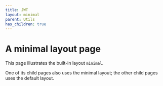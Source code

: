 ```yaml
---
title: JWT
layout: minimal
parent: Utils
has_children: true
---
```


# A minimal layout page

This page illustrates the built-in layout `minimal`.

One of its child pages also uses the minimal layout; the other child pages uses the default layout.
